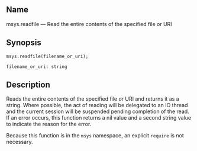 <a name="lua.ref.msys.readfile"></a>
## Name

msys.readfile — Read the entire contents of the specified file or URI

<a name="idp16239664"></a>
## Synopsis

`msys.readfile(filename_or_uri);`

`filename_or_uri: string`<a name="idp16242656"></a>
## Description

Reads the entire contents of the specified file or URI and returns it as a string. Where possible, the act of reading will be delegated to an IO thread and the current session will be suspended pending completion of the read. If an error occurs, this function returns a nil value and a second string value to indicate the reason for the error.

Because this function is in the `msys` namespace, an explicit `require` is not necessary.
